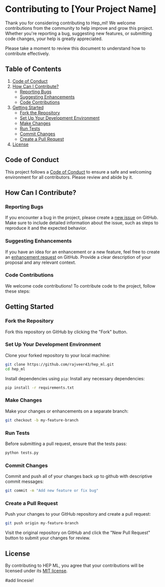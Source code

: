 # Contributing to [Your Project Name]

Thank you for considering contributing to Hep_ml! We welcome contributions from the community to help improve and grow this project. Whether you're reporting a bug, suggesting new features, or submitting code changes, your help is greatly appreciated.

Please take a moment to review this document to understand how to contribute effectively.

## Table of Contents

1. [Code of Conduct](#code-of-conduct)
2. [How Can I Contribute?](#how-can-i-contribute)
    - [Reporting Bugs](#reporting-bugs)
    - [Suggesting Enhancements](#suggesting-enhancements)
    - [Code Contributions](#code-contributions)
3. [Getting Started](#getting-started)
    - [Fork the Repository](#fork-the-repository)
    - [Set Up Your Development Environment](#set-up-your-development-environment)
    - [Make Changes](#make-changes)
    - [Run Tests](#run-tests)
    - [Commit Changes](#commit-changes)
    - [Create a Pull Request](#create-a-pull-request)
4. [License](#license)

## Code of Conduct

This project follows a [Code of Conduct](CODE_OF_CONDUCT.md) to ensure a safe and welcoming environment for all contributors. Please review and abide by it.

## How Can I Contribute?

### Reporting Bugs

If you encounter a bug in the project, please create a [new issue](https://github.com/rajveer43/help_ml/issues) on GitHub. Make sure to include detailed information about the issue, such as steps to reproduce it and the expected behavior.

### Suggesting Enhancements

If you have an idea for an enhancement or a new feature, feel free to create an [enhancement request](https://github.com/rajveer43/hep_ml/issues) on GitHub. Provide a clear description of your proposal and any relevant context.

### Code Contributions

We welcome code contributions! To contribute code to the project, follow these steps:

## Getting Started

### Fork the Repository

Fork this repository on GitHub by clicking the "Fork" button.

### Set Up Your Development Environment

Clone your forked repository to your local machine:

```bash
git clone https://github.com/rajveer43/hep_ml.git
cd hep_ml
```
Install dependencies using `pip`:
Install any necessary dependencies:

```bash
pip install -r requirements.txt
```

### Make Changes

Make your changes or enhancements on a separate branch:

```bash
git checkout -b my-feature-branch
```

### Run Tests

Before submitting a pull request, ensure that the tests pass:

```bash
python tests.py
```

### Commit Changes
Commit and push all of your changes back up to github with descriptive commit messages:

```bash
git commit -m "Add new feature or fix bug"
```

### Create a Pull Request
Push your changes to your GitHub repository and create a pull request:

```bash
git push origin my-feature-branch
```

Visit the original repository on GitHub and click the "New Pull Request" button to submit your changes for review.

## License
By contributing to HEP ML, you agree that your contributions will be licensed under its [MIT license](LICENSE).

#add lincesie!

